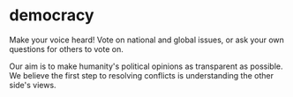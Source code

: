 # democracy

Make your voice heard! Vote on national and global issues, or ask your own questions for others to vote on. 

Our aim is to make humanity's political opinions as transparent as possible. We believe the first step to resolving conflicts is understanding the other side's views. 
